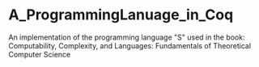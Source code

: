 # A_ProgrammingLanuage_in_Coq
An implementation of the programming language "S" used in the book: Computability, Complexity, and Languages: Fundamentals of Theoretical Computer Science

